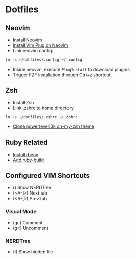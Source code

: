 # Dotfiles

## Neovim 

- [Install Neovim](https://github.com/neovim/neovim/wiki/Installing-Neovim)
- [Install Vim Plug on Neovim](https://github.com/junegunn/vim-plug#neovim)
- Link neovim config:

```
ln -s ~/dotfiles/.config ~/.config
```

- Inside neovim, execute `PlugInstall` to download plugins.
- Trigger FZF installation through Ctrl+z shortcut.

## Zsh

- Install Zsh
- Link .zshrc to home directory

```
ln -s ~/dotfiles/.zshrc ~/.zshrc
```

- [Clone powerlevel10k oh-my-zsh theme](https://github.com/romkatv/powerlevel10k#oh-my-zsh)

## Ruby Related

- [Install rbenv](https://github.com/rbenv/rbenv#basic-github-checkout)
- [Add ruby-build](https://github.com/rbenv/ruby-build#installation)

## Configured VIM Shortcuts

- (<C-n>) Show NERDTree
- (<A-]>) Next tab
- (<A-[>) Prev tab

### Visual Mode

- (gc) Comment
- (g<) Uncomment

### NERDTree

- (I) Show hidden file
